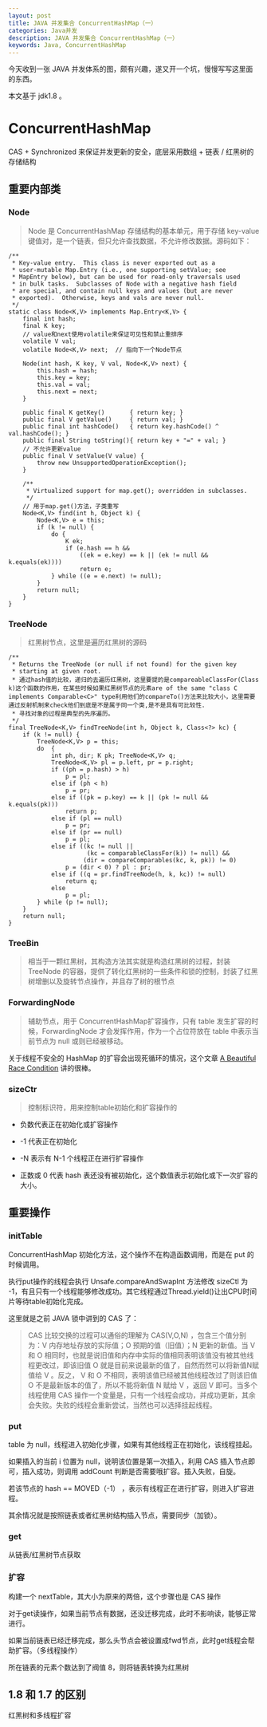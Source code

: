 ```yaml
---
layout: post
title: JAVA 并发集合 ConcurrentHashMap（一）
categories: Java并发
description: JAVA 并发集合 ConcurrentHashMap（一）
keywords: Java, ConcurrentHashMap
---
```


今天收到一张 JAVA 并发体系的图，颇有兴趣，遂又开一个坑，慢慢写写这里面的东西。

本文基于 jdk1.8 。

# ConcurrentHashMap

CAS + Synchronized 来保证并发更新的安全，底层采用数组 + 链表 / 红黑树的存储结构

## 重要内部类

### Node

> Node 是 ConcurrentHashMap 存储结构的基本单元，用于存储 key-value 键值对，是一个链表，但只允许查找数据，不允许修改数据。源码如下：

```
/**
 * Key-value entry.  This class is never exported out as a
 * user-mutable Map.Entry (i.e., one supporting setValue; see
 * MapEntry below), but can be used for read-only traversals used
 * in bulk tasks.  Subclasses of Node with a negative hash field
 * are special, and contain null keys and values (but are never
 * exported).  Otherwise, keys and vals are never null.
 */
static class Node<K,V> implements Map.Entry<K,V> {
    final int hash;
    final K key;
    // value和next使用volatile来保证可见性和禁止重排序
    volatile V val;
    volatile Node<K,V> next;  // 指向下一个Node节点
 
    Node(int hash, K key, V val, Node<K,V> next) {
        this.hash = hash;
        this.key = key;
        this.val = val;
        this.next = next;
    }
 
    public final K getKey()       { return key; }
    public final V getValue()     { return val; }
    public final int hashCode()   { return key.hashCode() ^ val.hashCode(); }
    public final String toString(){ return key + "=" + val; }
    // 不允许更新value
    public final V setValue(V value) {
        throw new UnsupportedOperationException();
    }
 
    /**
     * Virtualized support for map.get(); overridden in subclasses.
     */
    // 用于map.get()方法，子类重写
    Node<K,V> find(int h, Object k) {
        Node<K,V> e = this;
        if (k != null) {
            do {
                K ek;
                if (e.hash == h &&
                    ((ek = e.key) == k || (ek != null && k.equals(ek))))
                    return e;
            } while ((e = e.next) != null);
        }
        return null;
    }
}
```

### TreeNode

> 红黑树节点，这里是遍历红黑树的源码

```
/**
 * Returns the TreeNode (or null if not found) for the given key
 * starting at given root.
 * 通过hash值的比较，递归的去遍历红黑树，这里要提的是compareableClassFor(Class k)这个函数的作用，在某些时候如果红黑树节点的元素are of the same "class C implements Comparable<C>" type利用他们的compareTo()方法来比较大小，这里需要通过反射机制来check他们到底是不是属于同一个类,是不是具有可比较性.
 * 寻找对象的过程是典型的先序遍历。
 */
final TreeNode<K,V> findTreeNode(int h, Object k, Class<?> kc) {
    if (k != null) {
        TreeNode<K,V> p = this;
        do  {
            int ph, dir; K pk; TreeNode<K,V> q;
            TreeNode<K,V> pl = p.left, pr = p.right;
            if ((ph = p.hash) > h)
                p = pl;
            else if (ph < h)
                p = pr;
            else if ((pk = p.key) == k || (pk != null && k.equals(pk)))
                return p;
            else if (pl == null)
                p = pr;
            else if (pr == null)
                p = pl;
            else if ((kc != null ||
                      (kc = comparableClassFor(k)) != null) &&
                     (dir = compareComparables(kc, k, pk)) != 0)
                p = (dir < 0) ? pl : pr;
            else if ((q = pr.findTreeNode(h, k, kc)) != null)
                return q;
            else
                p = pl;
        } while (p != null);
    }
    return null;
}
```

### TreeBin

> 相当于一颗红黑树，其构造方法其实就是构造红黑树的过程，封装 TreeNode 的容器，提供了转化红黑树的一些条件和锁的控制，封装了红黑树增删以及旋转节点操作，并且存了树的根节点

### ForwardingNode

> 辅助节点，用于 ConcurrentHashMap扩容操作，只有 table 发生扩容的时候，ForwardingNode 才会发挥作用，作为一个占位符放在 table 中表示当前节点为 null 或则已经被移动。

关于线程不安全的 HashMap 的扩容会出现死循环的情况，这个文章 [A Beautiful Race Condition](https://mailinator.blogspot.com/2009/06/beautiful-race-condition.html) 讲的很棒。

### sizeCtr

> 控制标识符，用来控制table初始化和扩容操作的

* 负数代表正在初始化或扩容操作

* -1 代表正在初始化

* -N 表示有 N-1 个线程正在进行扩容操作

* 正数或 0 代表 hash 表还没有被初始化，这个数值表示初始化或下一次扩容的大小。

## 重要操作

### initTable

ConcurrentHashMap 初始化方法，这个操作不在构造函数调用，而是在 put 的时候调用。

执行put操作的线程会执行 Unsafe.compareAndSwapInt 方法修改 sizeCtl 为 -1，有且只有一个线程能够修改成功。其它线程通过Thread.yield()让出CPU时间片等待table初始化完成。

这里就是之前 JAVA 锁中讲到的 CAS 了：

> CAS 比较交换的过程可以通俗的理解为 CAS(V,O,N) ，包含三个值分别为：V 内存地址存放的实际值；O 预期的值（旧值）；N 更新的新值。当 V 和 O 相同时，也就是说旧值和内存中实际的值相同表明该值没有被其他线程更改过，即该旧值 O 就是目前来说最新的值了，自然而然可以将新值N赋值给 V 。反之， V 和 O 不相同，表明该值已经被其他线程改过了则该旧值 O 不是最新版本的值了，所以不能将新值 N 赋给 V ，返回 V 即可。当多个线程使用 CAS 操作一个变量是，只有一个线程会成功，并成功更新，其余会失败。失败的线程会重新尝试，当然也可以选择挂起线程。

### put

table 为 null，线程进入初始化步骤，如果有其他线程正在初始化，该线程挂起。

如果插入的当前 i 位置为 null，说明该位置是第一次插入，利用 CAS 插入节点即可，插入成功，则调用 addCount 判断是否需要哦扩容。插入失败，自旋。

若该节点的 hash == MOVED（-1） ，表示有线程正在进行扩容，则进入扩容进程。

其余情况就是按照链表或者红黑树结构插入节点，需要同步（加锁）。

### get

从链表/红黑树节点获取

### 扩容

构建一个 nextTable，其大小为原来的两倍，这个步骤也是 CAS 操作

对于get读操作，如果当前节点有数据，还没迁移完成，此时不影响读，能够正常进行。

如果当前链表已经迁移完成，那么头节点会被设置成fwd节点，此时get线程会帮助扩容。（多线程操作）

所在链表的元素个数达到了阀值 8，则将链表转换为红黑树

## 1.8 和 1.7 的区别

红黑树和多线程扩容




